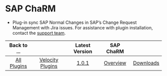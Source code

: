 
# SAP ChaRM

- Plug-in sync SAP Normal Changes in SAP’s Change Request Management with Jira issues. For assistance with plugin installation, contact the [support team](https://www.ibm.com/mysupport).

|Back to ...||Latest Version|SAP ChaRM ||
| :---: | :---: | :---: | :---: | :---: | 
|[All Plugins](../../index.md)|[Velocity Plugins](../README.md)|[1.0.1](https://raw.githubusercontent.com/UrbanCode/IBM-UCV-PLUGINS/main/files/ucv-ext-sap-charm/ucv-ext-sap-charm%3A1.0.1.tar.7z.001)|[Overview](overview.md)|[Downloads](downloads.md)|

